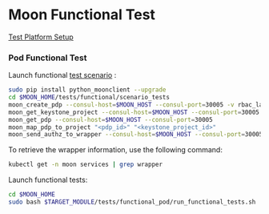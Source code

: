 # Moon Functional Test

[Test Platform Setup](../../tools/moon_kubernetes/README.md)


### Pod Functional Test
Launch functional [test scenario](tests/functional/scenario_enabled) : 
```bash
sudo pip install python_moonclient --upgrade
cd $MOON_HOME/tests/functional/scenario_tests
moon_create_pdp --consul-host=$MOON_HOST --consul-port=30005 -v rbac_large.py
moon_get_keystone_project --consul-host=$MOON_HOST --consul-port=30005 
moon_get_pdp --consul-host=$MOON_HOST --consul-port=30005 
moon_map_pdp_to_project "<pdp_id>" "<keystone_project_id>"
moon_send_authz_to_wrapper --consul-host=$MOON_HOST --consul-port=30005 --authz-host=$WRAPPER_HOST --authz-port=$WRAPPER_PORT -v rbac_large.py
```

To retrieve the wrapper information, use the following command:
```bash
kubectl get -n moon services | grep wrapper
```

Launch functional tests:
```bash
cd $MOON_HOME
sudo bash $TARGET_MODULE/tests/functional_pod/run_functional_tests.sh
```

